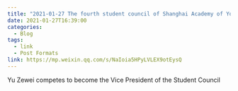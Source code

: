 ```yaml
---
title: "2021-01-27 The fourth student council of Shanghai Academy of Youth Science is established"
date: 2021-01-27T16:39:00
categories:
  - Blog
tags:
  - link
  - Post Formats
link: https://mp.weixin.qq.com/s/NaIoia5HPyLVLEX9otEysQ
---
```

Yu Zewei competes to become the Vice President of the Student Council

